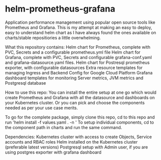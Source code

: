 # helm-prometheus-grafana
Application performance management using popular open source tools like Prometheus and Grafana. This is my attempt at making an easy to deploy, easy to understand helm chart as I have always found the ones available on charts/stable repositiories a little overwhelming.

What this repository contains:
Helm chart for Prometheus, complete with PVC, Secrets and a configurable prometheus.yml file
Helm chart for Grafana, complete with PVC, Secrets and configurable grafana-conf.yaml and grafana-datasource.yaml files.
Helm chart for Postresql prometheus exporter, with configurable datasources
Extra resource templates for managing Ingress and Backend Config for Google Cloud Platform 
Grafana dashboard templates for monitoring Server metrics, JVM metrics and Postgresql database

How to use this repo:
You can install the entire setup at one go which would create Prometheus and Grafana with all the datasource and dashboards on your Kubernetes cluster. 
Or you can pick and choose the components needed as per your use case merits.

To go for the complete package, simply clone this repo, cd to this repo and run 'helm install <name of installation> -f values.yaml . -n <namespace>'
To setup individual components, cd to the component path in charts and run the same command. 
  
Dependencies:
Kubernetes cluster with access to create Objects, Service accounts and RBAC roles
Helm installed on the Kubernetes cluster (preferable latest versions)
Postgresql setup with Admin user, if you are using postgres exporter with grafana dashboard 
